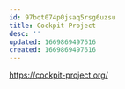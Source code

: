 ```yaml
---
id: 97bqt074p0jsaq5rsg6uzsu
title: Cockpit Project
desc: ''
updated: 1669869497616
created: 1669869497616
---
```


https://cockpit-project.org/
